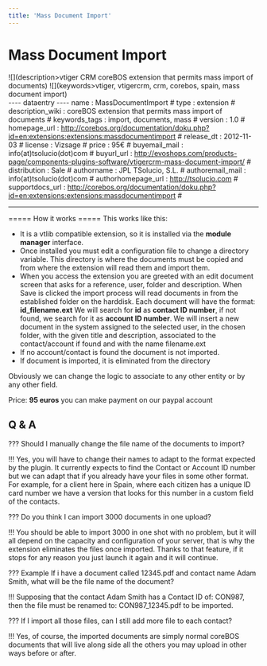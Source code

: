 ```yaml
---
title: 'Mass Document Import'
---
```


Mass Document Import
====================

![](description>vtiger CRM coreBOS extension that permits mass import of documents)
![](keywords>vtiger, vtigercrm, crm, corebos, spain, mass document import)  
---- dataentry ---- name : MassDocumentImport \# type : extension \#
description\_wiki : coreBOS extension that permits mass import of
documents \# keywords\_tags : import, documents, mass \# version : 1.0
\# homepage\_url :
<http://corebos.org/documentation/doku.php?id=en:extensions:extensions:massdocumentimport>
\# release\_dt : 2012-11-03 \# license : Vizsage \# price : 95€ \#
buyemail\_mail : info(at)tsolucio(dot)com \# buyurl\_url :
<http://evoshops.com/products-page/components-plugins-software/vtigercrm-mass-document-import/>
\# distribution : Sale \# authorname : JPL TSolucio, S.L. \#
authoremail\_mail : info(at)tsolucio(dot)com \# authorhomepage\_url :
<http://tsolucio.com> \# supportdocs\_url :
<http://corebos.org/documentation/doku.php?id=en:extensions:extensions:massdocumentimport>
\#

------------------------------------------------------------------------

  
===== How it works ===== This works like this:

-   It is a vtlib compatible extension, so it is installed via the
    **module manager** interface.
-   Once installed you must edit a configuration file to change a
    directory variable. This directory is where the documents must be
    copied and from where the extension will read them and import them.
-   When you access the extension you are greeted with an edit document
    screen that asks for a reference, user, folder and description. When
    Save is clicked the import process will read documents in from the
    established folder on the harddisk. Each document will have the
    format: **id\_filename.ext** We will search for **id** as **contact
    ID number**, if not found, we search for it as **account ID
    number**. We will insert a new document in the system assigned to
    the selected user, in the chosen folder, with the given title and
    description, associated to the contact/account if found and with the
    name filename.ext
-   If no account/contact is found the document is not imported.
-   If document is imported, it is eliminated from the directory

Obviously we can change the logic to associate to any other entity or by
any other field.

Price: **95 euros** you can make payment on our paypal account

Q & A
-----

??? Should I manually change the file name of the documents to import?

!!! Yes, you will have to change their names to adapt to the format
expected by the plugin. It currently expects to find the Contact or
Account ID number but we can adapt that if you already have your files
in some other format. For example, for a client here in Spain, where
each citizen has a unique ID card number we have a version that looks
for this number in a custom field of the contacts.

??? Do you think I can import 3000 documents in one upload?

!!! You should be able to import 3000 in one shot with no problem, but
it will all depend on the capacity and configuration of your server,
that is why the extension eliminates the files once imported. Thanks to
that feature, if it stops for any reason you just launch it again and it
will continue.

??? Example If i have a document called 12345.pdf and contact name Adam
Smith, what will be the file name of the document?

!!! Supposing that the contact Adam Smith has a Contact ID of: CON987,
then the file must be renamed to: CON987\_12345.pdf to be imported.

??? If I import all those files, can I still add more file to each
contact?

!!! Yes, of course, the imported documents are simply normal coreBOS
documents that will live along side all the others you may upload in
other ways before or after.

